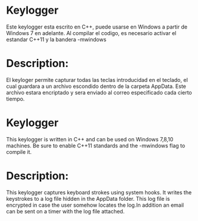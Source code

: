 # Keylogger

Este keylogger esta escrito en C++, puede usarse en Windows a partir de Windows 7 en adelante. 
Al compilar el codigo, es necesario activar el estandar C++11 y la bandera -mwindows


# Description: 

El keyloger permite capturar todas las teclas introducidad en el teclado, el cual guardara a un archivo escondido
dentro de la carpeta AppData. Este archivo estara encriptado y sera enviado al correo especificado cada cierto tiempo.


# Keylogger


This keylogger is written in C++ and can be used on Windows 7,8,10 machines.
Be sure to enable C++11 standards and the -mwindows flag to compile it.

# Description: 
This keylogger captures keyboard strokes using system hooks. It writes the keystrokes to a log file hidden in 
the AppData folder. This log file is encrypted in case the user somehow locates the log.In addition an email can be sent 
on a timer with the log file attached.

